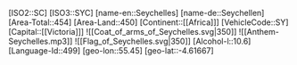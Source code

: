 ﻿---
location: [-4.61667,55.45]
type: Country
tags:
- geo/Country

SpocWebEntityId: 27011
isDeleted: false
confidential: public

---
[ISO2::SC]
[ISO3::SYC]
[name-en::Seychelles]
[name-de::Seychellen]
[Area-Total::454]
[Area-Land::450]
[Continent::[[Africa]]]
[VehicleCode::SY]
[Capital::[[Victoria]]]
![[Coat_of_arms_of_Seychelles.svg|350]]
![[Anthem-Seychelles.mp3]]
![[Flag_of_Seychelles.svg|350]]
[Alcohol-l::10.6]
[Language-Id::499]
[geo-lon::55.45]
[geo-lat::-4.61667]

